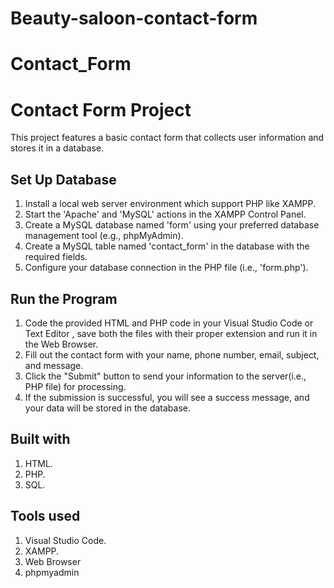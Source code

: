 # Beauty-saloon-contact-form
# Contact_Form
# Contact Form Project

This project features a basic contact form that collects user information and stores it in a database.

## Set Up Database

1. Install a local web server environment which support PHP like XAMPP.
2. Start the 'Apache' and 'MySQL' actions in the XAMPP Control Panel.
3. Create a MySQL database named 'form' using your preferred database management tool (e.g., phpMyAdmin).
4. Create a MySQL table named 'contact_form' in the database with the required fields.
5. Configure your database connection in the PHP file (i.e., 'form.php').

## Run the Program

1. Code the provided HTML and PHP code in your Visual Studio Code or Text Editor , save both the files with their proper extension and run it in the Web Browser.
2. Fill out the contact form with your name, phone number, email, subject, and message.
3. Click the "Submit" button to send your information to the server(i.e., PHP file) for processing.
4. If the submission is successful, you will see a success message, and your data will be stored in the database.

## Built with

1. HTML.
2. PHP.
3. SQL.

## Tools used 

1. Visual Studio Code.
2. XAMPP.
3. Web Browser
4. phpmyadmin
